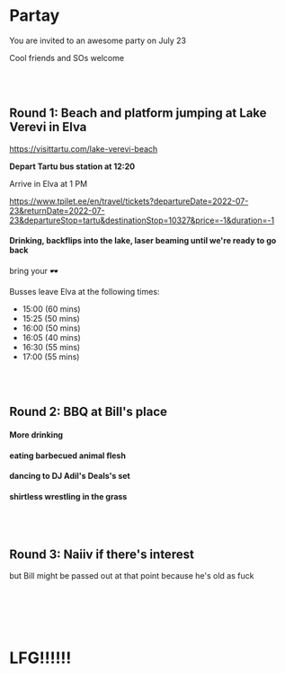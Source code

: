 # Partay

You are invited to an awesome party on July 23

Cool friends and SOs welcome

<br>
<br>

## Round 1: Beach and platform jumping at Lake Verevi in Elva

https://visittartu.com/lake-verevi-beach

**Depart Tartu bus station at 12:20**

Arrive in Elva at 1 PM

https://www.tpilet.ee/en/travel/tickets?departureDate=2022-07-23&returnDate=2022-07-23&departureStop=tartu&destinationStop=10327&price=-1&duration=-1

#### Drinking, backflips into the lake, laser beaming until we're ready to go back

bring your 🕶️

Busses leave Elva at the following times:
- 15:00 (60 mins)
- 15:25 (50 mins)
- 16:00 (50 mins)
- 16:05 (40 mins)
- 16:30 (55 mins)
- 17:00 (55 mins)

<br>
<br>

## Round 2: BBQ at Bill's place

#### More drinking
#### eating barbecued animal flesh
#### dancing to DJ Adil's Deals's set
#### shirtless wrestling in the grass

<br>
<br>

## Round 3: Naiiv if there's interest

but Bill might be passed out at that point because he's old as fuck

<br>
<br>
<br>
<br>

# LFG!!!!!!
